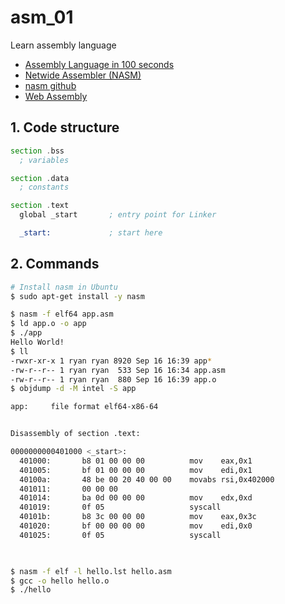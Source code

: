 # asm_01

Learn assembly language

* [Assembly Language in 100 seconds](https://youtu.be/4gwYkEK0gOk)
* [Netwide Assembler (NASM)](https://www.nasm.us/)
* [nasm github](https://github.com/netwide-assembler/nasm)
* [Web Assembly](https://webassembly.org/)

## 1. Code structure

```asm
section .bss
  ; variables

section .data
  ; constants

section .text
  global _start       ; entry point for Linker

  _start:             ; start here
```

## 2. Commands

```sh
# Install nasm in Ubuntu
$ sudo apt-get install -y nasm

$ nasm -f elf64 app.asm
$ ld app.o -o app
$ ./app
Hello World!
$ ll
-rwxr-xr-x 1 ryan ryan 8920 Sep 16 16:39 app*
-rw-r--r-- 1 ryan ryan  533 Sep 16 16:34 app.asm
-rw-r--r-- 1 ryan ryan  880 Sep 16 16:39 app.o
$ objdump -d -M intel -S app

app:     file format elf64-x86-64


Disassembly of section .text:

0000000000401000 <_start>:
  401000:       b8 01 00 00 00          mov    eax,0x1
  401005:       bf 01 00 00 00          mov    edi,0x1
  40100a:       48 be 00 20 40 00 00    movabs rsi,0x402000
  401011:       00 00 00 
  401014:       ba 0d 00 00 00          mov    edx,0xd
  401019:       0f 05                   syscall 
  40101b:       b8 3c 00 00 00          mov    eax,0x3c
  401020:       bf 00 00 00 00          mov    edi,0x0
  401025:       0f 05                   syscall

  

$ nasm -f elf -l hello.lst hello.asm
$ gcc -o hello hello.o
$ ./hello
```